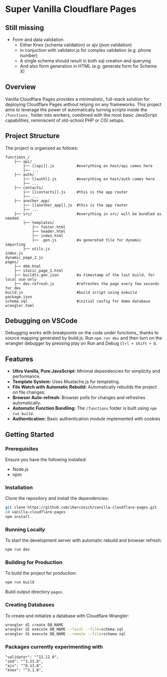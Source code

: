 # Super Vanilla Cloudflare Pages

## Still missing

- Form and data validation
  - Either Knex (schema validation) or ajv (json validation)
  - in conjuction with validator.js for complex validation (e.g. phone number)
  - A single schema should result in both sql creation and querying
  - And also form generation in HTML (e.g. generate form for Schema X)

## Overview

Vanilla Cloudflare Pages provides a minimalistic, full-stack solution for deploying Cloudflare Pages without relying on any frameworks. This project aims to leverage the power of automatically turning scripts inside the `/functions_` folder into workers, combined with the most basic JavaScript capabilities, reminiscent of old-school PHP or CGI setups.

## Project Structure

The project is organized as follows:

```
functions_/
    ├── api/
        ├── [[api]].js          #everything on host/api comes here
        ├── ...
    ├── auth/
        ├── [[auth]].js         #everything on host/auth comes here
        ├── ...
    ├── contacts/
        ├── [[contacts]].js     #this is the app router
        ├── ...
    ├── another_app/
        ├── [[another_app]].js  #this is the app router
        ├── ...
    ├── src/                    #everything in src/ will be bundled as needed
        ├── templates/
            ├── footer.html
            ├── header.html
            ├── index.html
            ├── .gen.js         #a generated file for dynamic importing
        ├── utils.js
index.js
dynamic_page_2.js
pages/
    ├── 404.html
    ├── static_page_2.html
    ├── buildts.gen.json        #a timestamp of the last build, for local use only
    ├── dev-refresh.js          #refreshes the page every few seconds for dev
build.js                        #build script using esbuild
package.json
schema.sql                      #initial config for demo database
wrangler.toml
```

## Debugging on VSCode

Debugging works with breakpoints on the code under functions\_ thanks to source mapping generated by build.js. Run `npm run dev` and then turn on the wrangler debugger by pressing play on Run and Debug `Ctrl + Shift + D`.

## Features

- **Ultra Vanilla, Pure JavaScript:** Minimal dependencies for simplicity and performance.
- **Template System:** Uses Mustache.js for templating.
- **File Watch with Automatic Rebuild:** Automatically rebuilds the project on file changes.
- **Browser Auto-refresh:** Browser polls for changes and refreshes automatically.
- **Automatic Function Bundling:** The `/functions` folder is built using `npm run build`.
- **Authentication:** Basic authentication module implemented with cookies

## Getting Started

### Prerequisites

Ensure you have the following installed:

- Node.js
- npm

### Installation

Clone the repository and install the dependencies:

```sh
git clone https://github.com/ibercovich/vanilla-cloudflare-pages.git
cd vanilla-cloudflare-pages
npm install
```

### Running Locally

To start the development server with automatic rebuild and browser refresh:

```sh
npm run dev
```

### Building for Production

To build the project for production:

```sh
npm run build
```

Build output directory `pages`.

### Creating Databases

To create and initialize a database with Cloudflare Wrangler:

```sh
wrangler d1 create DB_NAME
wrangler d1 execute DB_NAME --local --file=schema.sql
wrangler d1 execute DB_NAME --remote --file=schema.sql
```

### Packages currently experimenting with

```
"validator": "^13.12.0",
"zod": "^3.23.8",
"ajv": "^8.13.0",
"knex": "^3.1.0",
```
